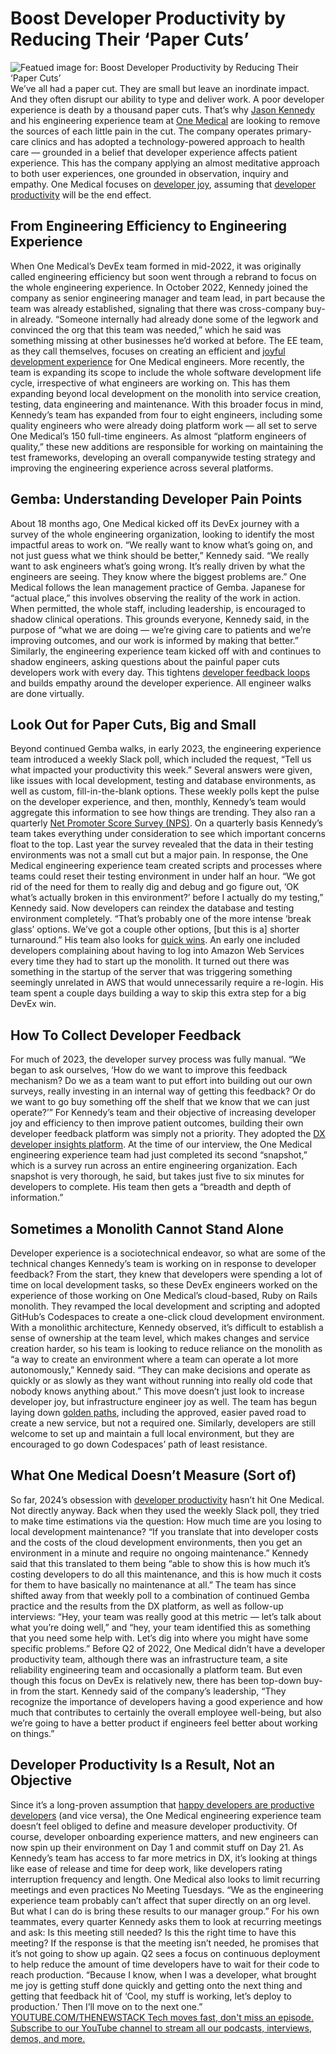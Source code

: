 # Boost Developer Productivity by Reducing Their ‘Paper Cuts’
![Featued image for: Boost Developer Productivity by Reducing Their ‘Paper Cuts’](https://cdn.thenewstack.io/media/2024/05/ac0f76ed-joyful123-1024x576.jpg)
We’ve all had a paper cut. They are small but leave an inordinate impact. And they often disrupt our ability to type and deliver work.
A poor developer experience is death by a thousand paper cuts. That’s why
[Jason Kennedy](https://www.linkedin.com/in/jasonhkennedy/) and his engineering experience team at [One Medical](https://www.onemedical.com/) are looking to remove the sources of each little pain in the cut.
The company operates primary-care clinics and has adopted a technology-powered approach to health care — grounded in a belief that developer experience affects patient experience. This has the company applying an almost meditative approach to both user experiences, one grounded in observation, inquiry and empathy.
One Medical focuses on
[developer joy](https://thenewstack.io/measure-developer-joy-not-developer-productivity-atlassian-says/), assuming that [developer productivity](https://thenewstack.io/how-google-unlocks-and-measures-developer-productivity/) will be the end effect.
## From Engineering Efficiency to Engineering Experience
When One Medical’s DevEx team formed in mid-2022, it was originally called engineering efficiency but soon went through a rebrand to focus on the whole engineering experience.
In October 2022, Kennedy joined the company as senior engineering manager and team lead, in part because the team was already established, signaling that there was cross-company buy-in already.
“Someone internally had already done some of the legwork and convinced the org that this team was needed,” which he said was something missing at other businesses he’d worked at before.
The EE team, as they call themselves, focuses on creating an efficient and
[joyful development experience](https://thenewstack.io/how-intercom-ships-industry-leading-developer-experience/) for One Medical engineers. More recently, the team is expanding its scope to include the whole software development life cycle, irrespective of what engineers are working on. This has them expanding beyond local development on the monolith into service creation, testing, data engineering and maintenance.
With this broader focus in mind, Kennedy’s team has expanded from four to eight engineers, including some quality engineers who were already doing platform work — all set to serve One Medical’s 150 full-time engineers. As almost “platform engineers of quality,” these new additions are responsible for working on maintaining the test frameworks, developing an overall companywide testing strategy and improving the engineering experience across several platforms.
## Gemba: Understanding Developer Pain Points
About 18 months ago, One Medical kicked off its DevEx journey with a survey of the whole engineering organization, looking to identify the most impactful areas to work on.
“We really want to know what’s going on, and not just guess what we think should be better,” Kennedy said. “We really want to ask engineers what’s going wrong. It’s really driven by what the engineers are seeing. They know where the biggest problems are.”
One Medical follows the lean management practice of Gemba. Japanese for “actual place,” this involves observing the reality of the work in action. When permitted, the whole staff, including leadership, is encouraged to shadow clinical operations. This grounds everyone, Kennedy said, in the purpose of “what we are doing — we’re giving care to patients and we’re improving outcomes, and our work is informed by making that better.”
Similarly, the engineering experience team kicked off with and continues to shadow engineers, asking questions about the painful paper cuts developers work with every day. This tightens
[developer feedback loops](https://newsletter.getdx.com/p/measuring-developer-productivity) and builds empathy around the developer experience.
All engineer walks are done virtually.
## Look Out for Paper Cuts, Big and Small
Beyond continued Gemba walks, in early 2023, the engineering experience team introduced a weekly Slack poll, which included the request, “Tell us what impacted your productivity this week.”
Several answers were given, like issues with local development, testing and database environments, as well as custom, fill-in-the-blank options. These weekly polls kept the pulse on the developer experience, and then, monthly, Kennedy’s team would aggregate this information to see how things are trending.
They also ran a quarterly
[Net Promoter Score Survey (NPS)](https://medium.com/a-technical-leaders-toolbox/the-developer-nps-why-are-you-not-measuring-this-cdf942703aa8).
On a quarterly basis Kennedy’s team takes everything under consideration to see which important concerns float to the top.
Last year the survey revealed that the data in their testing environments was not a small cut but a major pain. In response, the One Medical engineering experience team created scripts and processes where teams could reset their testing environment in under half an hour.
“We got rid of the need for them to really dig and debug and go figure out, ‘OK what’s actually broken in this environment?’ before I actually do my testing,” Kennedy said.
Now developers can reindex the database and testing environment completely. “That’s probably one of the more intense ‘break glass’ options. We’ve got a couple other options, [but this is a] shorter turnaround.”
His team also looks for
[quick wins](https://thenewstack.io/at-platformcon-for-realtor-com-success-is-driven-by-stories/). An early one included developers complaining about having to log into Amazon Web Services every time they had to start up the monolith. It turned out there was something in the startup of the server that was triggering something seemingly unrelated in AWS that would unnecessarily require a re-login. His team spent a couple days building a way to skip this extra step for a big DevEx win.
## How To Collect Developer Feedback
For much of 2023, the developer survey process was fully manual.
“We began to ask ourselves, ‘How do we want to improve this feedback mechanism? Do we as a team want to put effort into building out our own surveys, really investing in an internal way of getting this feedback? Or do we want to go buy something off the shelf that we know that we can just operate?’”
For Kennedy’s team and their objective of increasing developer joy and efficiency to then improve patient outcomes, building their own developer feedback platform was simply not a priority. They adopted the
[DX developer insights platform](https://getdx.com/).
At the time of our interview, the One Medical engineering experience team had just completed its second “snapshot,” which is a survey run across an entire engineering organization. Each snapshot is very thorough, he said, but takes just five to six minutes for developers to complete. His team then gets a “breadth and depth of information.”
## Sometimes a Monolith Cannot Stand Alone
Developer experience is a sociotechnical endeavor, so what are some of the technical changes Kennedy’s team is working on in response to developer feedback?
From the start, they knew that developers were spending a lot of time on local development tasks, so these DevEx engineers worked on the experience of those working on One Medical’s cloud-based, Ruby on Rails monolith. They revamped the local development and scripting and adopted GitHub’s Codespaces to create a one-click cloud development environment.
With a monolithic architecture, Kennedy observed, it’s difficult to establish a sense of ownership at the team level, which makes changes and service creation harder, so his team is looking to reduce reliance on the monolith as “a way to create an environment where a team can operate a lot more autonomously,” Kennedy said. “They can make decisions and operate as quickly or as slowly as they want without running into really old code that nobody knows anything about.”
This move doesn’t just look to increase developer joy, but infrastructure engineer joy as well.
The team has begun laying down
[golden paths](https://thenewstack.io/how-to-pave-golden-paths-that-actually-go-somewhere/), including the approved, easier paved road to create a new service, but not a required one. Similarly, developers are still welcome to set up and maintain a full local environment, but they are encouraged to go down Codespaces’ path of least resistance.
## What One Medical Doesn’t Measure (Sort of)
So far, 2024’s obsession with
[developer productivity](https://thenewstack.io/a-guide-to-measuring-developer-productivity/) hasn’t hit One Medical. Not directly anyway. Back when they used the weekly Slack poll, they tried to make time estimations via the question: How much time are you losing to local development maintenance?
“If you translate that into developer costs and the costs of the cloud development environments, then you get an environment in a minute and require no ongoing maintenance.”
Kennedy said that this translated to them being “able to show this is how much it’s costing developers to do all this maintenance, and this is how much it costs for them to have basically no maintenance at all.”
The team has since shifted away from that weekly poll to a combination of continued Gemba practice and the results from the DX platform, as well as follow-up interviews: “Hey, your team was really good at this metric — let’s talk about what you’re doing well,” and “hey, your team identified this as something that you need some help with. Let’s dig into where you might have some specific problems.”
Before Q2 of 2022, One Medical didn’t have a developer productivity team, although there was an infrastructure team, a site reliability engineering team and occasionally a platform team. But even though this focus on DevEx is relatively new, there has been top-down buy-in from the start. Kennedy said of the company’s leadership, “They recognize the importance of developers having a good experience and how much that contributes to certainly the overall employee well-being, but also we’re going to have a better product if engineers feel better about working on things.”
## Developer Productivity Is a Result, Not an Objective
Since it’s a long-proven assumption that
[happy developers are productive developers](https://www.sciencedirect.com/science/article/pii/S0164121218300323) (and vice versa), the One Medical engineering experience team doesn’t feel obliged to define and measure developer productivity.
Of course, developer onboarding experience matters, and new engineers can now spin up their environment on Day 1 and commit stuff on Day 21. As Kennedy’s team has access to far more metrics in DX, it’s looking at things like ease of release and time for deep work, like developers rating interruption frequency and length. One Medical also looks to limit recurring meetings and even practices No Meeting Tuesdays.
“We as the engineering experience team probably can’t affect that super directly on an org level. But what I can do is bring these results to our manager group.” For his own teammates, every quarter Kennedy asks them to look at recurring meetings and ask: Is this meeting still needed? Is this the right time to have this meeting? If the response is that the meeting isn’t needed, he promises that it’s not going to show up again.
Q2 sees a focus on continuous deployment to help reduce the amount of time developers have to wait for their code to reach production.
“Because I know, when I was a developer, what brought me joy is getting stuff done quickly and getting onto the next thing and getting that feedback hit of ‘Cool, my stuff is working, let’s deploy to production.’ Then I’ll move on to the next one.”
[
YOUTUBE.COM/THENEWSTACK
Tech moves fast, don't miss an episode. Subscribe to our YouTube
channel to stream all our podcasts, interviews, demos, and more.
](https://youtube.com/thenewstack?sub_confirmation=1)